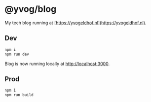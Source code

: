 # @yvog/blog

My tech blog running at [https://yvogeldhof.nl](https://yvogeldhof.nl).

## Dev

```bash
npm i
npm run dev
```

Blog is now running locally at [http://localhost:3000](http://localhost:3000).

## Prod

```bash
npm i
npm run build
```
